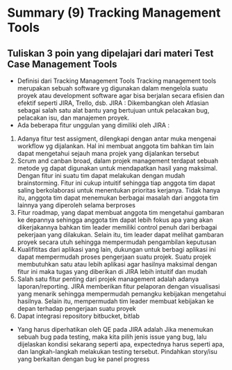 # Summary (9) Tracking Management Tools
## Tuliskan 3 poin yang dipelajari dari materi Test Case Management Tools

- Definisi dari Tracking Management Tools
Tracking management tools merupakan sebuah software yg digunakan dalam mengelola suatu proyek atau development software agar bisa berjalan secara efisien dan efektif seperti JIRA, Trello, dsb.
JIRA : Dikembangkan oleh Atlasian sebagai salah satu alat bantu yang bertujuan untuk pelacakan bug, pelacakan isu, dan manajemen proyek.
- Ada beberapa fitur unggulan yang dimiliki oleh JIRA : 
1.	Adanya fitur test assigment, dilengkapi dengan antar muka mengenai workflow yg dijalankan. Hal ini membuat anggota tim bahkan tim lain dapat mengetahui sejauh mana projek yang dijalankan tersebut
2.	Scrum and canban broad, dalam projek management terdapat sebuah metode yg dapat digunakan untuk mendapatkan hasil yang maksimal. Dengan fitur ini suatu tim dapat melakukan dengan mudah brainstorming. Fitur ini cukup intuitif sehingga tiap anggota tim dapat saling berkolaborasi untuk menentukan prioritas kerjanya. Tidak hanya itu, anggota tim dapat menemukan berbagai masalah dari anggota tim lainnya yang diperoleh selama berproses
3.	Fitur roadmap, yang dapat membuat anggota tim mengetahui gambaran ke depannya sehingga anggota tim dapat lebih fokus apa yang akan dikerjakannya bahkan tim leader memiliki control penuh dari berbagai pekerjaan yang dilakukan. Selain itu, tim leader dapat melihat gambaran proyek secara utuh sehingga mempermudah pengambilan keputusan
4.	Kualifititas dari aplikasi yang lain, dukungan untuk berbagi aplikasi ini dapat mempermudah proses pengerjaan suatu projek. Suatu projek membutuhkan satu atau lebih aplikasi agar hasilnya maksimal dengan fitur ini maka tugas yang diberikan di JIRA lebih intuitif dan mudah
5.	Salah satu fitur penting dari projek management adalah adanya laporan/reporting. JIRA memberikan fitur pelaporan dengan visualisasi yang menarik sehingga mempermudah pemangku kebijakan mengetahui hasilnya. Selain itu, mempermudah tim leader membuat kebijakan ke depan terhadap pengerjaan suatu proyek
6.	Dapat integrasi repository bitbucket, bitlab
- Yang harus diperhatikan oleh QE pada JIRA adalah Jika menemukan sebuah bug pada testing, maka kita pilih jenis issue yang bug, lalu dijelaskan kondisi sekarang seperti apa, expectednya harus seperti apa, dan langkah-langkah melakukan testing tersebut. Pindahkan story/isu yang berkaitan dengan bug ke panel progress
